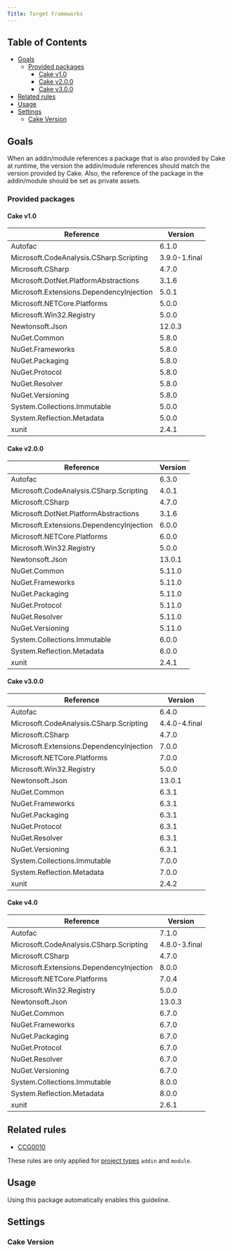 ```yaml
---
Title: Target Frameworks
---
```


<!-- START doctoc generated TOC please keep comment here to allow auto update -->
<!-- DON'T EDIT THIS SECTION, INSTEAD RE-RUN doctoc TO UPDATE -->
## Table of Contents

- [Goals](#goals)
  - [Provided packages](#provided-packages)
    - [Cake v1.0](#cake-v10)
    - [Cake v2.0.0](#cake-v200)
    - [Cake v3.0.0](#cake-v300)
- [Related rules](#related-rules)
- [Usage](#usage)
- [Settings](#settings)
  - [Cake Version](#cake-version)

<!-- END doctoc generated TOC please keep comment here to allow auto update -->

## Goals

When an addin/module references a package that is also provided by Cake at runtime,
the version the addin/module references should match the version provided by Cake.
Also, the reference of the package in the addin/module should be set as private assets.

### Provided packages

#### Cake v1.0

| Reference                                | Version       |
| ---------------------------------------- | ------------- |
| Autofac                                  | 6.1.0         |
| Microsoft.CodeAnalysis.CSharp.Scripting  | 3.9.0-1.final |
| Microsoft.CSharp                         | 4.7.0         |
| Microsoft.DotNet.PlatformAbstractions    | 3.1.6         |
| Microsoft.Extensions.DependencyInjection | 5.0.1         |
| Microsoft.NETCore.Platforms              | 5.0.0         |
| Microsoft.Win32.Registry                 | 5.0.0         |
| Newtonsoft.Json                          | 12.0.3        |
| NuGet.Common                             | 5.8.0         |
| NuGet.Frameworks                         | 5.8.0         |
| NuGet.Packaging                          | 5.8.0         |
| NuGet.Protocol                           | 5.8.0         |
| NuGet.Resolver                           | 5.8.0         |
| NuGet.Versioning                         | 5.8.0         |
| System.Collections.Immutable             | 5.0.0         |
| System.Reflection.Metadata               | 5.0.0         |
| xunit                                    | 2.4.1         |

#### Cake v2.0.0

| Reference                                | Version |
| ---------------------------------------- | ------- |
| Autofac                                  | 6.3.0   |
| Microsoft.CodeAnalysis.CSharp.Scripting  | 4.0.1   |
| Microsoft.CSharp                         | 4.7.0   |
| Microsoft.DotNet.PlatformAbstractions    | 3.1.6   |
| Microsoft.Extensions.DependencyInjection | 6.0.0   |
| Microsoft.NETCore.Platforms              | 6.0.0   |
| Microsoft.Win32.Registry                 | 5.0.0   |
| Newtonsoft.Json                          | 13.0.1  |
| NuGet.Common                             | 5.11.0  |
| NuGet.Frameworks                         | 5.11.0  |
| NuGet.Packaging                          | 5.11.0  |
| NuGet.Protocol                           | 5.11.0  |
| NuGet.Resolver                           | 5.11.0  |
| NuGet.Versioning                         | 5.11.0  |
| System.Collections.Immutable             | 6.0.0   |
| System.Reflection.Metadata               | 6.0.0   |
| xunit                                    | 2.4.1   |

#### Cake v3.0.0

| Reference                                | Version       |
| ---------------------------------------- | ------------- |
| Autofac                                  | 6.4.0         |
| Microsoft.CodeAnalysis.CSharp.Scripting  | 4.4.0-4.final |
| Microsoft.CSharp                         | 4.7.0         |
| Microsoft.Extensions.DependencyInjection | 7.0.0         |
| Microsoft.NETCore.Platforms              | 7.0.0         |
| Microsoft.Win32.Registry                 | 5.0.0         |
| Newtonsoft.Json                          | 13.0.1        |
| NuGet.Common                             | 6.3.1         |
| NuGet.Frameworks                         | 6.3.1         |
| NuGet.Packaging                          | 6.3.1         |
| NuGet.Protocol                           | 6.3.1         |
| NuGet.Resolver                           | 6.3.1         |
| NuGet.Versioning                         | 6.3.1         |
| System.Collections.Immutable             | 7.0.0         |
| System.Reflection.Metadata               | 7.0.0         |
| xunit                                    | 2.4.2         |

#### Cake v4.0

| Reference                                | Version       |
| ---------------------------------------- | ------------- |
| Autofac                                  | 7.1.0         |
| Microsoft.CodeAnalysis.CSharp.Scripting  | 4.8.0-3.final |
| Microsoft.CSharp                         | 4.7.0         |
| Microsoft.Extensions.DependencyInjection | 8.0.0         |
| Microsoft.NETCore.Platforms              | 7.0.4         |
| Microsoft.Win32.Registry                 | 5.0.0         |
| Newtonsoft.Json                          | 13.0.3        |
| NuGet.Common                             | 6.7.0         |
| NuGet.Frameworks                         | 6.7.0         |
| NuGet.Packaging                          | 6.7.0         |
| NuGet.Protocol                           | 6.7.0         |
| NuGet.Resolver                           | 6.7.0         |
| NuGet.Versioning                         | 6.7.0         |
| System.Collections.Immutable             | 8.0.0         |
| System.Reflection.Metadata               | 8.0.0         |
| xunit                                    | 2.6.1         |

## Related rules

 * [CCG0010](../rules/ccg0010)

These rules are only applied for [project types](../settings#projecttype) `addin` and `module`.

## Usage

Using this package automatically enables this guideline.

## Settings

### Cake Version

<?! Include "../settings/fragments/OverrideCakeVersion.md" /?>